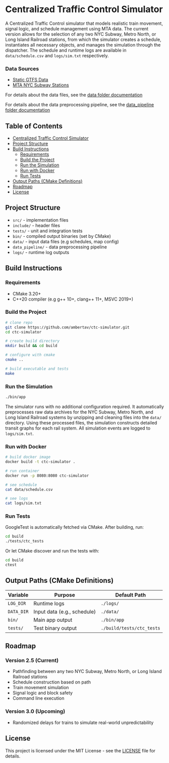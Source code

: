 # Centralized Traffic Control Simulator

A Centralized Traffic Control simulator that models realistic train movement, signal logic, and schedule management using MTA data. The current version allows for the selection of any two NYC Subway, Metro North, or Long Island Railroad stations, from which the simulator creates a schedule, instantiates all necessary objects, and manages the simulation through the dispatcher. The schedule and runtime logs are available in `data/schedule.csv` and `logs/sim.txt` respectively.

### Data Sources
- [Static GTFS Data](https://www.mta.info/developers)
- [MTA NYC Subway Stations](https://data.ny.gov/Transportation/MTA-Subway-Stations/39hk-dx4f/about_data)

For details about the data files, see the [data folder documentation](data/DATA.md)

For details about the data preprocessing pipeline, see the [data_pipeline folder documentation](data_pipeline/DATA_PIPELINE.md)

## Table of Contents

- [Centralized Traffic Control Simulator](#centralized-traffic-control-simulator)
- [Project Structure](#project-structure)
- [Build Instructions](#build-instructions)
  - [Requirements](#requirements)
  - [Build the Project](#build-the-project)
  - [Run the Simulation](#run-the-simulation)
  - [Run with Docker](#run-with-docker)
  - [Run Tests](#run-tests)
- [Output Paths (CMake Definitions)](#output-paths-cmake-definitions)
- [Roadmap](#roadmap)
- [License](#license)


## Project Structure

- `src/` - implementation files
- `include/` - header files
- `tests/` - unit and integration tests
- `bin/` - compiled output binaries (set by CMake)
- `data/` - input data files (e.g schedules, map config)
- `data_pipeline/` - data preprocessing pipeline
- `logs/` - runtime log outputs

## Build Instructions

### Requirements

- CMake 3.20+
- C++20 compiler (e.g g++ 10+, clang++ 11+, MSVC 2019+)

### Build the Project
```bash
# clone repo
git clone https://github.com/ambertav/ctc-simulator.git
cd ctc-simulator

# create build directory
mkdir build && cd build

# configure with cmake
cmake ..

# build executable and tests
make
```

### Run the Simulation
```bash
./bin/app
```

The simulator runs with no additional configuration required. It automatically preprocesses raw data archives for the NYC Subway, Metro North, and Long Island Railroad systems by unzipping and cleaning files into the `data/` directory. Using these processed files, the simulation constructs detailed transit graphs for each rail system. All simulation events are logged to `logs/sim.txt`.

### Run with Docker
```bash
# build docker image
docker build -t ctc-simulator .

# run container
docker run -p 8080:8080 ctc-simulator

# see schedule
cat data/schedule.csv

# see logs
cat logs/sim.txt
```

### Run Tests
GoogleTest is automatically fetched via CMake. After building, run:

```bash
cd build
./tests/ctc_tests
```

Or let CMake discover and run the tests with:

```bash
cd build
ctest
```

## Output Paths (CMake Definitions)

| Variable   | Purpose                         | Default Path               |
|------------|----------------------------------|-----------------------------|
| `LOG_DIR`  | Runtime logs                    | `./logs/`                   |
| `DATA_DIR` | Input data (e.g., schedule)     | `./data/`                   |
| `bin/`     | Main app output                 | `./bin/app`                 |
| `tests/`   | Test binary output              | `./build/tests/ctc_tests`   |

## Roadmap

### Version 2.5 (Current)
- Pathfinding between any two NYC Subway, Metro North, or Long Island Railroad stations
- Schedule construction based on path
- Train movement simulation
- Signal logic and block safety
- Command line execution

### Version 3.0 (Upcoming)
- Randomized delays for trains to simulate real-world unpredictability

## License

This project is licensed under the MIT License - see the [LICENSE](./LICENSE) file for details.